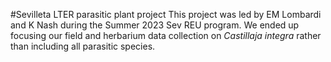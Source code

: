 #Sevilleta LTER parasitic plant project
This project was led by EM Lombardi and K Nash during the Summer 2023 Sev REU program. We ended up focusing our field and herbarium data collection on *Castillaja integra* rather than including all parasitic species.  
